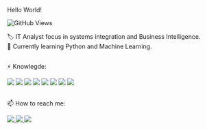  Hello World!

![GitHub Views](https://komarev.com/ghpvc/?username=lrgamito)

🏷️ IT Analyst focus in systems integration and Business Intelligence.<br>
📖 Currently learning Python and Machine Learning.

##

⚡ Knowlegde:

<div>
<img src="https://img.shields.io/badge/-Oracle-CC2927?style=for-the-badge&logo=Oracle&logoColor=FFFFFF" /> 
<img src="https://img.shields.io/badge/-OCI-CC3020?style=for-the-badge&logo=Oracle&logoColor=FFFFFF" /> 
<img src="https://img.shields.io/badge/-PLSQL-D00830?style=for-the-badge" /> 
<img src="https://img.shields.io/badge/-SQL-117BCD?style=for-the-badge" /> 
<img src="https://img.shields.io/badge/-Python-3776AB?style=for-the-badge&logo=python&logoColor=FFFFFF" /> 
<img src="https://img.shields.io/badge/-Linux-009999?style=for-the-badge&logo=Linux&logoColor=FFFFFF" /> 
<img src="https://img.shields.io/badge/-Windows-3776AB?style=for-the-badge&logo=windows&logoColor=FFFFFF" /> 
<img src="https://img.shields.io/badge/-Philips%20Tasy-117BCD?style=for-the-badge" />

</div>

##
📫 How to reach me:
<div>
  <a href="https://www.linkedin.com/in/leandrogamito/"> <img src="https://img.shields.io/badge/LinkedIn-0077B5?style=for-the-badge&logo=linkedin&logoColor=white" target="_blank"/> </a>
  <a href="mailto:lr.gamito@gmail.com"> <img src="https://img.shields.io/badge/Gmail-D14836?style=for-the-badge&logo=gmail&logoColor=white" target="_blank"/> </a>
  <a href="https://www.instagram.com/lrgamito/"> <img src="https://img.shields.io/badge/Instagram-D00830?style=for-the-badge&logo=instagram&logoColor=white" target="_blank"/> </a>

</div>

